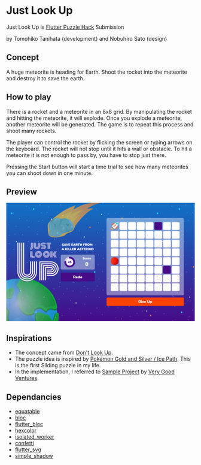 # Just Look Up
Just Look Up is [Flutter Puzzle Hack](https://flutterhack.devpost.com/?ref_feature=challenge&ref_medium=your-open-hackathons&ref_content=Submissions+open) Submission

by Tomohiko Tanihata (development) and Nobuhiro Sato (design)

## Concept 
A huge meteorite is heading for Earth. Shoot the rocket into the meteorite and destroy it to save the earth. 

## How to play
There is a rocket and a meteorite in an 8x8 grid. 
By manipulating the rocket and hitting the meteorite, it will explode.
Once you explode a meteorite, another meteorite will be generated. 
The game is to repeat this process and shoot many rockets. 

The player can control the rocket by flicking the screen or typing arrows on the keyboard. The rocket will not stop until it hits a wall or obstacle. To hit a meteorite it is not enough to pass by, you have to stop just there.

Pressing the Start button will start a time trial to see how many meteorites you can shoot down in one minute. 

## Preview
![Test Image 1](just_look_up_preview.png)
## Inspirations 
- The concept came from [Don't Look Up](https://www.netflix.com/jp-en/title/81252357). 
- The puzzle idea is inspired by [Pokémon Gold and Silver / Ice Path](https://strategywiki.org/wiki/Pok%C3%A9mon_Gold_and_Silver/Ice_Path). This is the first Sliding puzzle in my life. 
- In the implementation, I referred to [Sample Project](https://github.com/VGVentures/slide_puzzle) by [Very Good Ventures](https://verygood.ventures/). 

## Dependancies
- [equatable](https://pub.dev/packages/equatable)
- [bloc](https://pub.dev/packages/bloc)
- [flutter_bloc](https://pub.dev/packages/flutter_bloc)
- [hexcolor](https://pub.dev/packages/hexcolor)
- [isolated_worker](https://pub.dev/packages/isolated_worker)
- [confetti](https://pub.dev/packages/confetti)
- [flutter_svg](https://pub.dev/packages/flutter_svg)
- [simple_shadow](https://pub.dev/packages/flutter_svg)